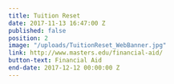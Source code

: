 ```yaml
---
title: Tuition Reset
date: 2017-11-13 16:47:00 Z
published: false
position: 2
image: "/uploads/TuitionReset_WebBanner.jpg"
link: http://www.masters.edu/financial-aid/
button-text: Financial Aid
end-date: 2017-12-12 00:00:00 Z
---
```



